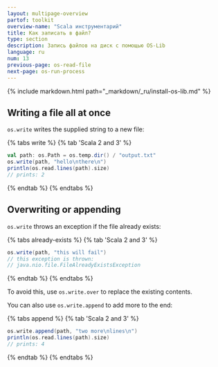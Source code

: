 ```yaml
---
layout: multipage-overview
partof: toolkit
overview-name: "Scala инструментарий"
title: Как записать в файл?
type: section
description: Запись файлов на диск с помощью OS-Lib
language: ru
num: 13
previous-page: os-read-file
next-page: os-run-process
---
```


{% include markdown.html path="_markdown/_ru/install-os-lib.md" %}

## Writing a file all at once

`os.write` writes the supplied string to a new file:

{% tabs write %}
{% tab 'Scala 2 and 3' %}
```scala mdoc
val path: os.Path = os.temp.dir() / "output.txt"
os.write(path, "hello\nthere\n")
println(os.read.lines(path).size)
// prints: 2
```
{% endtab %}
{% endtabs %}

## Overwriting or appending

`os.write` throws an exception if the file already exists:

{% tabs already-exists %}
{% tab 'Scala 2 and 3' %}
```scala mdoc:crash
os.write(path, "this will fail")
// this exception is thrown:
// java.nio.file.FileAlreadyExistsException
```
{% endtab %}
{% endtabs %}

To avoid this, use `os.write.over` to replace the existing
contents.

You can also use `os.write.append` to add more to the end:

{% tabs append %}
{% tab 'Scala 2 and 3' %}
```scala mdoc
os.write.append(path, "two more\nlines\n")
println(os.read.lines(path).size)
// prints: 4
```
{% endtab %}
{% endtabs %}
